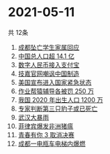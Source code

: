 # 2021-05-11
  共 12条

  <!-- BEGIN -->
  <!-- 最后更新时间:Tue May 11 2021 06:12:34 GMT+0000 (Coordinated Universal Time) -->
  1. [成都坠亡学生家属回应](https://www.zhihu.com/search?q=成都49中)
1. [中国总人口超 14.1 亿](https://www.zhihu.com/search?q=七普数据)
1. [数字人民币接入支付宝](https://www.zhihu.com/search?q=数字人民币)
1. [技嘉官网嘲讽中国制造](https://www.zhihu.com/search?q=技嘉)
1. [美国宣布进入国家紧急状态](https://www.zhihu.com/search?q=美国国家紧急状态)
1. [作业帮猿辅导各被罚 250 万](https://www.zhihu.com/search?q=作业帮猿辅导)
1. [我国 2020 年出生人口 1200 万](https://www.zhihu.com/search?q=生育率)
1. [专家判断第三只豹子或已死亡](https://www.zhihu.com/search?q=杭州金钱豹)
1. [武汉大暴雨](https://www.zhihu.com/search?q=武汉暴雨)
1. [菲律宾爆发非洲猪瘟](https://www.zhihu.com/search?q=菲律宾)
1. [青春有你 3 取消决赛](https://www.zhihu.com/search?q=青春有你3)
1. [成都一电瓶车电梯内爆燃](https://www.zhihu.com/search?q=电瓶车爆炸)
  <!-- END -->
  